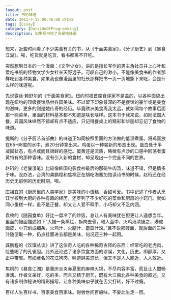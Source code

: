 ```yaml
---
layout: post
title: 书的味道
date: 2011-4-15 00:46:00 UTC+8
tags: [Essay]
category: [OutsideOfProgramming]
description: 如果把书吃了会是啥味道
---
```


想来，近些时间看了不少美食有关的书，从《千面美食家》，《分子厨艺》到《暴食江湖》。唉，吃货就是吃货，看书都离不开吃。

<!-- more -->

突然想到日本的一个漫画：《文学少女》，讲的是擅长写作的男主角社员井上心叶和爱吃书纸的怪物文学少女社长天野远子。可叹自己的渺小，不能像美食书的作者那样吃到各种美食。如果我也像漫画里的社长那样把书一页一页地撕下来吃，会是什么样的味道呢。

先说露丝·赖舒尔的《千面美食家》。纽约时报首席食评家不是盖的，以各种面貌出现在纽约的顶级餐馆品尝各国美味。不过留下印象最深的不是餐馆的豪华或是美食的滋味，更多的则是她传奇的经历。毕竟欧洲美食离我太远，就如同每个故事后面那一则菜单，里面的材料基本都不知道是啥长啥样。这本书于我来说，如同法国大餐，异国风味纵然不错却有点不适应，只记得餐桌上的精彩和华丽却忘记了食物的味道。

提斯的《分子厨艺首部曲》的味道正如同按照里面的方法做的低温煮蛋。将鸡蛋放在65-68度的水中，煮20分钟拿出来。鸡蛋以一种崭新的形态出现。蛋白处于半凝固状态，有点咸而且很鲜的感觉。蛋黄还是流质，略微有点沙的口感中回荡者蛋黄特有的那种香味。没有引入新的食材，却呈现出一个完全不同的世界。

赵珩的《老饕漫笔》比较像韩国电影食神最后的那碗牛肉汤，味道不错，但是情多于味。没办法，台湾的龚鹏程和焦桐正在胡吃海塞加饱读诗书的时候，赵珩还在经历史无前例的历史时期，唉。

庄祖宜的《厨房里的人类学家》是美味的小蛋糕，香甜可爱。书中记述了作者从烹饪学校到大厨的各种有趣的经历，还罗列了不少好吃的菜单和厨房的小窍门。就如同小蛋糕一样，虽不是正餐，却又让人爱不释手，小巧却又不乏内涵。

袁枚的《随园食单》好比一盘冷了的炒饭，总让人有美味犹在但更让人遥想当年。里面的鳗面描述如下“大鳗一条蒸烂，拆肉去骨，和入面中，火鸡汤清操之，港成面皮，小刀划成细条，火鸡汁、火腿汁、蘑菇汁滚。”且不说那鳗面，就后面的三种汁随便取一种，扔点挂面进去都是美味，何况还三种一起用。

龚鹏程的《饮馔丛谈》讲了这位奇人吃的各种稀奇古怪的东西：经常吃的老虎肉，险些喝了的孔雀胆。此外还论述了诸多饮食方面的谬误，文化，历史。即醇厚，又正中带邪。有如著名的花江狗肉，味道鲜美悠长，但又不是人人能近，人人敢近。

焦桐的《暴食江湖》是重庆炎炎赤夏里的麻辣火锅，不尽内容丰富，而且让人酣畅淋漓。作者文采好，吃的多，而且又精于厨艺，既有大江南北各种美食的叙述，又有诸多制作秘诀的精彩描写，让各种美味似乎就在舌尖打转，好不过瘾。

百样人生百样书，百家美食百家味。得尝世间百般味，不妄此生走一回。
